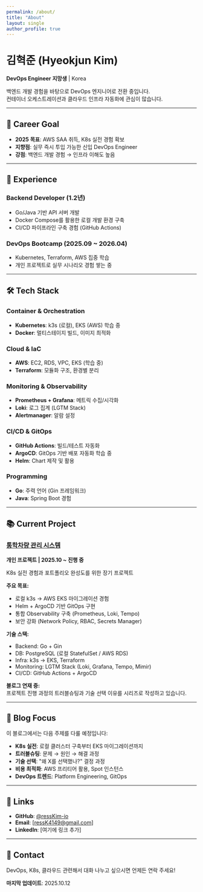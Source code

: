 ```yaml
---
permalink: /about/
title: "About"
layout: single
author_profile: true
---
```


# 김혁준 (Hyeokjun Kim)

**DevOps Engineer 지망생** | Korea

백엔드 개발 경험을 바탕으로 DevOps 엔지니어로 전환 중입니다.  
컨테이너 오케스트레이션과 클라우드 인프라 자동화에 관심이 많습니다.

---

## 🎯 Career Goal

- **2025 목표**: AWS SAA 취득, K8s 실전 경험 확보
- **지향점**: 실무 즉시 투입 가능한 신입 DevOps Engineer
- **강점**: 백엔드 개발 경험 → 인프라 이해도 높음

---

## 💼 Experience

### Backend Developer (1.2년)
- Go/Java 기반 API 서버 개발
- Docker Compose를 활용한 로컬 개발 환경 구축
- CI/CD 파이프라인 구축 경험 (GitHub Actions)

### DevOps Bootcamp (2025.09 ~ 2026.04)
- Kubernetes, Terraform, AWS 집중 학습
- 개인 프로젝트로 실무 시나리오 경험 쌓는 중

---

## 🛠️ Tech Stack

### Container & Orchestration
- **Kubernetes**: k3s (로컬), EKS (AWS) 학습 중
- **Docker**: 멀티스테이지 빌드, 이미지 최적화

### Cloud & IaC
- **AWS**: EC2, RDS, VPC, EKS (학습 중)
- **Terraform**: 모듈화 구조, 환경별 분리

### Monitoring & Observability
- **Prometheus + Grafana**: 메트릭 수집/시각화
- **Loki**: 로그 집계 (LGTM Stack)
- **Alertmanager**: 알람 설정

### CI/CD & GitOps
- **GitHub Actions**: 빌드/테스트 자동화
- **ArgoCD**: GitOps 기반 배포 자동화 학습 중
- **Helm**: Chart 제작 및 활용

### Programming
- **Go**: 주력 언어 (Gin 프레임워크)
- **Java**: Spring Boot 경험

---

## 📚 Current Project

### [통학차량 관리 시스템](https://github.com/ressKim-io/)
**개인 프로젝트 | 2025.10 ~ 진행 중**

K8s 실전 경험과 포트폴리오 완성도를 위한 장기 프로젝트

**주요 목표:**
- 로컬 k3s → AWS EKS 마이그레이션 경험
- Helm + ArgoCD 기반 GitOps 구현
- 통합 Observability 구축 (Prometheus, Loki, Tempo)
- 보안 강화 (Network Policy, RBAC, Secrets Manager)

**기술 스택:**
- Backend: Go + Gin
- DB: PostgreSQL (로컬 StatefulSet / AWS RDS)
- Infra: k3s → EKS, Terraform
- Monitoring: LGTM Stack (Loki, Grafana, Tempo, Mimir)
- CI/CD: GitHub Actions + ArgoCD

**블로그 연재 중:**  
프로젝트 진행 과정의 트러블슈팅과 기술 선택 이유를 시리즈로 작성하고 있습니다.

---

## 📝 Blog Focus

이 블로그에서는 다음 주제를 다룰 예정입니다:

- **K8s 실전**: 로컬 클러스터 구축부터 EKS 마이그레이션까지
- **트러블슈팅**: 문제 → 원인 → 해결 과정
- **기술 선택**: "왜 X를 선택했나?" 결정 과정
- **비용 최적화**: AWS 프리티어 활용, Spot 인스턴스
- **DevOps 트렌드**: Platform Engineering, GitOps

---

## 🔗 Links

- **GitHub**: [@ressKim-io](https://github.com/ressKim-io)
- **Email**: [ressK4149@gmail.com]
- **LinkedIn**: [여기에 링크 추가] 

---

## 💬 Contact

DevOps, K8s, 클라우드 관련해서 대화 나누고 싶으시면 언제든 연락 주세요!

**마지막 업데이트**: 2025.10.12

